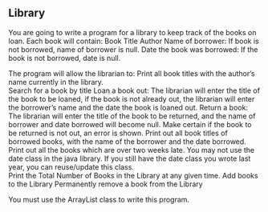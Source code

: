 ## Library 
You are going to write a program for a library to keep track of the books on loan.  Each book will contain:
Book Title
Author
Name of borrower:  If book is not borrowed, name of borrower is null.
Date the book was borrowed: If the book is not borrowed, date is null. 

The program will allow the librarian to:
Print all book titles with the author’s name currently in the library.  
Search for a book by title
Loan a book out:  The librarian will enter the title of the book to be loaned, if the book is not already out, the librarian will enter the borrower’s name and the date the book is loaned out.
Return a book:  The librarian will enter the title of the book to be returned, and the name of borrower and date borrowed will become null. Make certain if the book to be returned is not out, an error is shown. 
Print out all book titles of borrowed books, with the name of the borrower and the date borrowed.
Print out all the books which are over two weeks late.  You may not use the date class in the java library.  If you still have the date class you wrote last year, you can reuse/update this class.  
Print the Total Number of Books in the Library at any given time. 
Add books to the Library
Permanently remove a book from the Library

You must use the ArrayList class to write this program.
